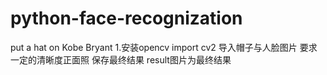 # python-face-recognization
put a hat on Kobe Bryant
1.安装opencv
import cv2
导入帽子与人脸图片 要求一定的清晰度正面照
保存最终结果
result图片为最终结果
